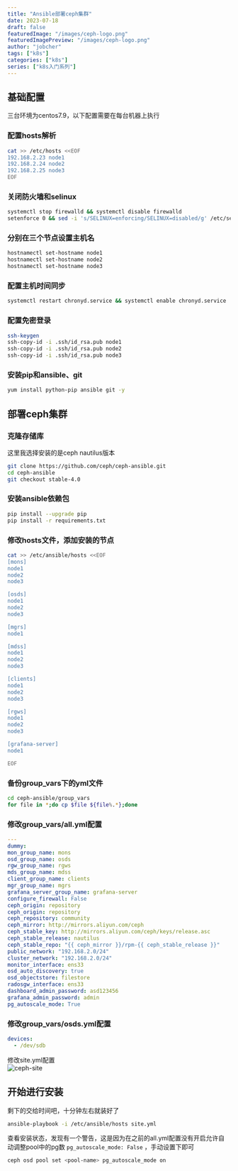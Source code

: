 ```yaml
---
title: "Ansible部署ceph集群"
date: 2023-07-18
draft: false
featuredImage: "/images/ceph-logo.png"
featuredImagePreview: "/images/ceph-logo.png"
author: "jobcher"
tags: ["k8s"]
categories: ["k8s"]
series: ["k8s入门系列"]
---
```

## 基础配置
三台环境为centos7.9，以下配置需要在每台机器上执行

### 配置hosts解析
```sh
cat >> /etc/hosts <<EOF
192.168.2.23 node1
192.168.2.24 node2
192.168.2.25 node3
EOF
```

### 关闭防火墙和selinux
```sh
systemctl stop firewalld && systemctl disable firewalld
setenforce 0 && sed -i 's/SELINUX=enforcing/SELINUX=disabled/g' /etc/selinux/config
```

### 分别在三个节点设置主机名
```sh
hostnamectl set-hostname node1
hostnamectl set-hostname node2
hostnamectl set-hostname node3
```

### 配置主机时间同步
```sh
systemctl restart chronyd.service && systemctl enable chronyd.service
```

### 配置免密登录
```sh
ssh-keygen
ssh-copy-id -i .ssh/id_rsa.pub node1
ssh-copy-id -i .ssh/id_rsa.pub node2
ssh-copy-id -i .ssh/id_rsa.pub node3
```

### 安装pip和ansible、git
```sh
yum install python-pip ansible git -y
```

## 部署ceph集群
### 克隆存储库
这里我选择安装的是ceph nautilus版本
```sh
git clone https://github.com/ceph/ceph-ansible.git
cd ceph-ansible
git checkout stable-4.0
```

### 安装ansible依赖包
```sh
pip install --upgrade pip
pip install -r requirements.txt
```

### 修改hosts文件，添加安装的节点
```sh
cat >> /etc/ansible/hosts <<EOF
[mons]
node1
node2
node3

[osds]
node1
node2
node3

[mgrs]
node1

[mdss]
node1
node2
node3

[clients]
node1
node2
node3

[rgws]
node1
node2
node3

[grafana-server]
node1

EOF
```

### 备份group_vars下的yml文件
```sh
cd ceph-ansible/group_vars
for file in *;do cp $file ${file%.*};done
```

### 修改group_vars/all.yml配置
```yaml
---
dummy:
mon_group_name: mons
osd_group_name: osds
rgw_group_name: rgws
mds_group_name: mdss
client_group_name: clients
mgr_group_name: mgrs
grafana_server_group_name: grafana-server
configure_firewall: False
ceph_origin: repository
ceph_origin: repository
ceph_repository: community
ceph_mirror: http://mirrors.aliyun.com/ceph
ceph_stable_key: http://mirrors.aliyun.com/ceph/keys/release.asc
ceph_stable_release: nautilus
ceph_stable_repo: "{{ ceph_mirror }}/rpm-{{ ceph_stable_release }}"
public_network: "192.168.2.0/24"
cluster_network: "192.168.2.0/24"
monitor_interface: ens33
osd_auto_discovery: true
osd_objectstore: filestore
radosgw_interface: ens33
dashboard_admin_password: asd123456
grafana_admin_password: admin
pg_autoscale_mode: True
```

### 修改group_vars/osds.yml配置
```yaml
devices:
  - /dev/sdb
```
修改site.yml配置  
![ceph-site](/images/ceph.png)  

## 开始进行安装
剩下的交给时间吧，十分钟左右就装好了  
```sh
ansible-playbook -i /etc/ansible/hosts site.yml
```  
  
查看安装状态，发现有一个警告，这是因为在之前的all.yml配置没有开启允许自动调整pool中的pg数 `pg_autoscale_mode: False` ，手动设置下即可  
```sh
ceph osd pool set <pool-name> pg_autoscale_mode on
```
